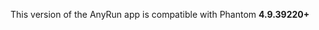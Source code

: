 [comment]: # " File: readme.md"
[comment]: # "    Copyright (c) Splunk, 2021"
[comment]: # ""
[comment]: # "    Licensed under Apache 2.0 (https://www.apache.org/licenses/LICENSE-2.0.txt)"
[comment]: # ""
This version of the AnyRun app is compatible with Phantom **4.9.39220+**
